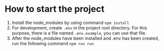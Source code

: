 # How to start the project

1) Install the node_modules by using command `npm install`
2) For development, create `.env` in the project root directory. 
    For this purpose, there is a file named `.env.example`, 
    you can use that file.
3) After the node_modules have been installed and .env has been created, run the following command
    `npm run run`

